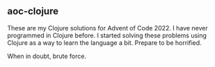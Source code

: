 ## aoc-clojure

These are my Clojure solutions for Advent of Code 2022. I have never programmed in Clojure before. I started solving 
these problems using Clojure as a way to learn the language a bit. Prepare to be horrified.

When in doubt, brute force.